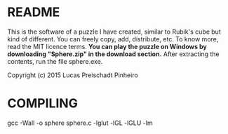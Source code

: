# README #

This is the software of a puzzle I have created, similar to Rubik's cube but kind of different. You can freely copy, add, distribute, etc. To know more, read the MIT licence terms.
**You can play the puzzle on Windows by downloading "Sphere.zip" in the download section.** After extracting the contents, run the file sphere.exe.

Copyright (c) 2015 Lucas Preischadt Pinheiro

# COMPILING #

gcc -Wall -o sphere sphere.c -lglut -lGL -lGLU -lm